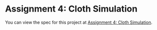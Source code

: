 # Assignment 4: Cloth Simulation
You can view the spec for this project at [Assignment 4: Cloth Simulation](https://cs184.eecs.berkeley.edu/sp25/hw/hw4/).
